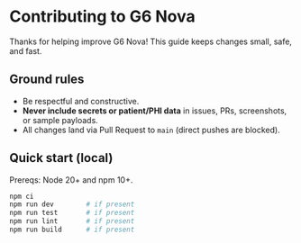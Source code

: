 # Contributing to G6 Nova

Thanks for helping improve G6 Nova! This guide keeps changes small, safe, and fast.

## Ground rules
- Be respectful and constructive.
- **Never include secrets or patient/PHI data** in issues, PRs, screenshots, or sample payloads.
- All changes land via Pull Request to `main` (direct pushes are blocked).

## Quick start (local)
Prereqs: Node 20+ and npm 10+.

```bash
npm ci
npm run dev        # if present
npm run test       # if present
npm run lint       # if present
npm run build      # if present
